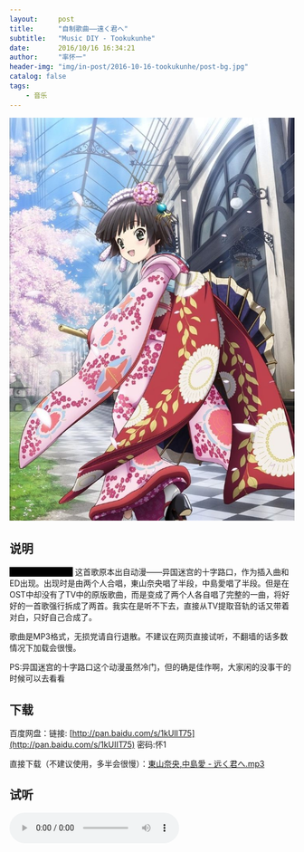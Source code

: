 ```yaml
---
layout:     post
title:      "自制歌曲——遠く君へ"
subtitle:   "Music DIY - Tookukunhe"
date:       2016/10/16 16:34:21 
author:     "率怀一"
header-img: "img/in-post/2016-10-16-tookukunhe/post-bg.jpg"
catalog: false
tags:
    - 音乐
---
```


![](\img\in-post\2016-10-16-tookukunhe\71e3a613632762d018a1a838a1ec08fa503dc6ae.jpg)

## 说明 ##

<font style="background:black; color:black">我才不是萝莉控！</font>
这首歌原本出自动漫——异国迷宫的十字路口，作为插入曲和ED出现。出现时是由两个人合唱，東山奈央唱了半段，中島愛唱了半段。但是在OST中却没有了TV中的原版歌曲，而是变成了两个人各自唱了完整的一曲，将好好的一首歌强行拆成了两首。我实在是听不下去，直接从TV提取音轨的话又带着对白，只好自己合成了。

歌曲是MP3格式，无损党请自行退散。不建议在网页直接试听，不翻墙的话多数情况下加载会很慢。

PS:异国迷宫的十字路口这个动漫虽然冷门，但的确是佳作啊，大家闲的没事干的时候可以去看看

## 下载 ##

百度网盘：链接: [http://pan.baidu.com/s/1kUIIT75](http://pan.baidu.com/s/1kUIIT75) 密码:怀1

直接下载（不建议使用，多半会很慢）：<a href = "\resource\media\2016-10-16-tookukunhe\東山奈央,中島愛 - 远く君へ.mp3" download = "東山奈央,中島愛 - 远く君へ">東山奈央,中島愛 - 远く君へ.mp3</a>

## 试听 ##

<audio controls>
  <source src="\media\2016-10-16-tookukunhe\東山奈央,中島愛 - 远く君へ.mp3" type="audio/mpeg">
  您的浏览器不支持 audio 元素。
</audio>

